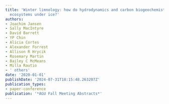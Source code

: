 ```yaml
---
title: 'Winter limnology: how do hydrodynamics and carbon biogeochemistry shape unique
  ecosystems under ice?'
authors:
- Joachim Jansen
- Sally MacIntyre
- David Barrett
- YP Chin
- Alicia Cortes
- Alexander Forrest
- Allison R Hrycik
- Rosemary Martin
- Bailey C McMeans
- Milla Rautio
- ' others'
date: '2020-01-01'
publishDate: '2024-07-31T18:15:48.263207Z'
publication_types:
- paper-conference
publication: '*AGU Fall Meeting Abstracts*'
---
```

